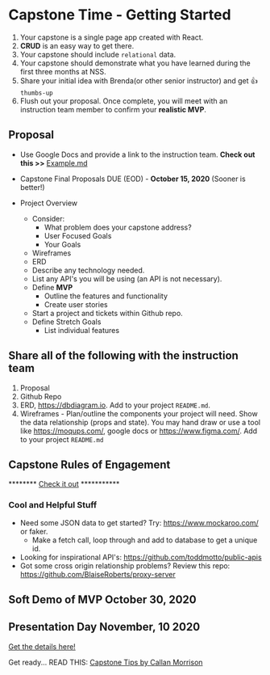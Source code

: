 # Capstone Time - Getting Started

1. Your capstone is a single page app created with React.
1. **CRUD** is an easy way to get there.
1. Your capstone should include `relational` data.
1. Your capstone should demonstrate what you have learned during the first three months at NSS.
1. Share your initial idea with Brenda(or other senior instructor) and get 👍 `thumbs-up`
1. Flush out your proposal. Once complete, you will meet with an instruction team member to confirm your **realistic MVP**.

## Proposal
* Use Google Docs and provide a link to the instruction team. **Check out this >>** [Example.md](Example.md)
* Capstone Final Proposals DUE (EOD) - **October 15, 2020** (Sooner is better!)

* Project Overview
   * Consider:
      * What problem does your capstone address?
      * User Focused Goals
      * Your Goals
   * Wireframes
   * ERD
   * Describe any technology needed.
   * List any API's you will be using (an API is not necessary).
   * Define **MVP**
      * Outline the features and functionality
      * Create user stories
   * Start a project and tickets within Github repo.
   * Define Stretch Goals
      * List individual features

## Share all of the following with the instruction team
   1. Proposal
   1. Github Repo
   1. ERD, https://dbdiagram.io. Add to your project `README.md`.
   1. Wireframes - Plan/outline the components your project will need. Show the data relationship (props and state). You may hand draw or use a tool like https://moqups.com/, google docs or https://www.figma.com/. Add to your project `README.md`

## Capstone Rules of Engagement
******** [Check it out](rulesOfEngagement.md) ***********

### Cool and Helpful Stuff

* Need some JSON data to get started? Try: https://www.mockaroo.com/ or faker.
    * Make a fetch call, loop through and add to database to get a unique id.
* Looking for inspirational API's: https://github.com/toddmotto/public-apis
* Got some cross origin relationship problems? Review this repo: https://github.com/BlaiseRoberts/proxy-server

## Soft Demo of MVP October 30, 2020

## Presentation Day November, 10 2020
[Get the details here!](capstone-presentation.md)

Get ready... READ THIS: <a href="https://docs.google.com/document/d/1QNOeCBsw4tMSl-5xp1nF65Z8Ot0FqZBrJYXu_Nsa_Uc/edit?usp=sharing">Capstone Tips by Callan Morrison</a>
